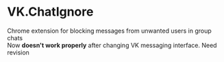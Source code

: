 # VK.ChatIgnore
Chrome extension for blocking messages from unwanted users in group chats<br>
Now **doesn't work properly** after changing VK messaging interface. Need revision
